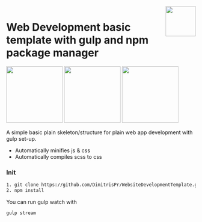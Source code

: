 <img src="https://res.cloudinary.com/teepublic/image/private/s--g0T2m-KV--/t_Preview/b_rgb:ffffff,c_limit,f_auto,h_313,q_90,w_313/v1525445247/production/designs/2654266_0" width="80" align="right">

# Web Development basic template with gulp and npm package manager
<img src="https://upload.wikimedia.org/wikipedia/commons/thumb/d/db/Npm-logo.svg/540px-Npm-logo.svg.png" width="150">
<img src="https://upload.wikimedia.org/wikipedia/commons/7/72/Gulp.js_Logo.svg" width="150">
<img src="https://cdn-images-1.medium.com/max/1600/1*HFYKWq92BcXJIdata7d-JQ.png" width="150">

A simple basic plain skeleton/structure for plain web app development with gulp set-up.

- Automatically minifies js & css
- Automatically compiles scss to css

### Init
```bash
1. git clone https://github.com/DimitrisPr/WebsiteDevelopmentTemplate.git
2. npm install
```

You can run gulp watch with
```bash
gulp stream
```


